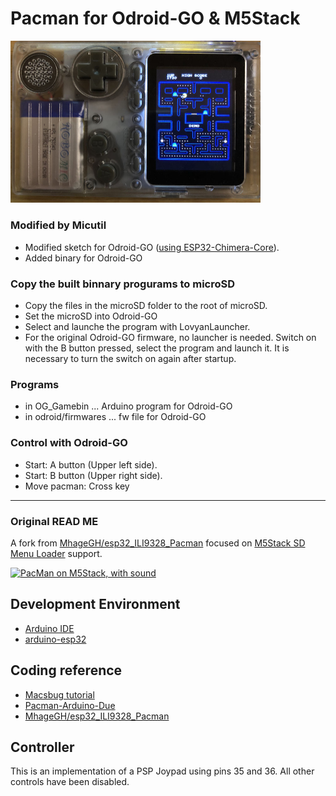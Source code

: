 # Pacman for Odroid-GO & M5Stack

<img src="ogpacman.jpg" width="400">

### Modified by Micutil

- Modified sketch for Odroid-GO ([using ESP32-Chimera-Core](https://github.com/tobozo/ESP32-Chimera-Core)).
- Added binary for Odroid-GO

### Copy the built binnary progurams to microSD

- Copy the files in the microSD folder to the root of microSD.
- Set the microSD into Odroid-GO
- Select and launche the program with LovyanLauncher.
- For the original Odroid-GO firmware, no launcher is needed. Switch on with the B button pressed, select the program and launch it. It is necessary to turn the switch on again after startup.

### Programs
- in OG_Gamebin ... Arduino program for Odroid-GO
- in odroid/firmwares ... fw file for Odroid-GO

### Control with Odroid-GO

- Start: A button (Upper left side).
- Start: B button (Upper right side).
- Move pacman: Cross key

-------------------------
### Original READ ME

A fork from [MhageGH/esp32_ILI9328_Pacman](https://github.com/MhageGH/esp32_ILI9328_Pacman) focused on [M5Stack SD Menu Loader](https://github.com/tobozo/M5Stack-SD-Updater) support.


[![ PacMan on M5Stack, with sound
](https://img.youtube.com/vi/36fgNCecoEg/0.jpg)](https://www.youtube.com/watch?v=36fgNCecoEg)


## Development Environment
- [Arduino IDE](https://www.arduino.cc/en/main/software)
- [arduino-esp32](https://github.com/espressif/arduino-esp32)

## Coding reference
- [Macsbug tutorial](https://macsbug.wordpress.com/2018/03/07/pacman-with-m5stack/)
- [Pacman-Arduino-Due](https://github.com/DrNCXCortex/Pacman-Arduino-Due)
- [MhageGH/esp32_ILI9328_Pacman](https://github.com/MhageGH/esp32_ILI9328_Pacman)


## Controller
This is an implementation of a PSP Joypad using pins 35 and 36.
All other controls have been disabled.


